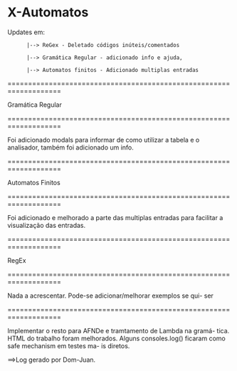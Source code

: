 X-Automatos
==================================================================
Updates em:

          |--> ReGex - Deletado códigos inúteis/comentados
          
          |--> Gramática Regular - adicionado info e ajuda,

          |--> Automatos finitos - Adicionado multiplas entradas
          
===================================================================

Gramática Regular

===================================================================

  Foi adicionado modals para informar de como utilizar a tabela e
  o analisador, também foi adicionado um info.
         
===================================================================

Automatos Finitos

===================================================================

  Foi adicionado e melhorado a parte das multiplas entradas para
  facilitar a visualização das entradas.
  
===================================================================

RegEx

===================================================================

  Nada a acrescentar. Pode-se adicionar/melhorar exemplos se qui-
  ser
  
===================================================================

  Implementar o resto para AFNDe e tramtamento de Lambda na gramá-
  tica.
  HTML do trabalho foram melhorados.
  Alguns consoles.log() ficaram como safe mechanism em testes ma-
  is diretos.
  
==>Log gerado por Dom-Juan.
